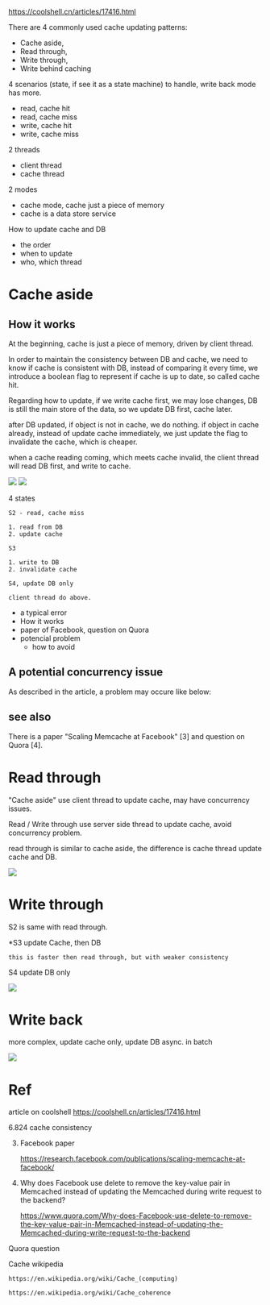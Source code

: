 https://coolshell.cn/articles/17416.html

There are 4 commonly used cache updating patterns:

* Cache aside, 
* Read through, 
* Write through, 
* Write behind caching

4 scenarios (state, if see it as a state machine) to handle, write back mode has more.

* read, cache hit
* read, cache miss
* write, cache hit
* write, cache miss

2 threads

* client thread
* cache thread

2 modes

* cache mode, cache just a piece of memory
* cache is a data store service

How to update cache and DB

* the order
* when to update
* who, which thread

# Cache aside

## How it works

At the beginning, cache is just a piece of memory, driven by client thread.

In order to maintain the consistency between DB and cache, we need to know if cache is consistent with DB, instead of comparing it every time, we introduce a boolean flag to represent if cache is up to date, so called cache hit.

Regarding how to update, if we write cache first, we may lose changes, DB is still the main store of the data, so we update DB first, cache later.

after DB updated, if object is not in cache, we do nothing. if object in cache already, instead of update cache immediately, we just update the flag to invalidate the cache, which is cheaper.

when a cache reading coming, which meets cache invalid, the client thread will read DB first, and write to cache.


![](img/cache_aside.png)
![](img/cache_aside2.png)

4 states

    S2 - read, cache miss

    1. read from DB
    2. update cache

    S3

    1. write to DB
    2. invalidate cache

    S4, update DB only

    client thread do above.

* a typical error
* How it works
* paper of Facebook, question on Quora
* potencial problem
    - how to avoid

## A potential concurrency issue

As described in the article, a problem may occure like below:


## see also

There is a paper "Scaling Memcache at Facebook" [3] and question on Quora [4].


# Read through

"Cache aside" use client thread to update cache, may have concurrency issues.

Read / Write through use server side thread to update cache, avoid concurrency problem.

read through is similar to cache aside, the difference is cache thread update cache and DB.

![](img/read-through.png)

# Write through

S2 is same with read through.

*S3 update Cache, then DB

    this is faster then read through, but with weaker consistency

S4 update DB only

![](img/write_through.png)

# Write back

more complex, update cache only, update DB async. in batch

![](img/write_back.png)


# Ref

article on coolshell https://coolshell.cn/articles/17416.html

6.824 cache consistency

3. Facebook paper

    https://research.facebook.com/publications/scaling-memcache-at-facebook/

4. Why does Facebook use delete to remove the key-value pair in Memcached instead of updating the Memcached during write request to the backend?

    https://www.quora.com/Why-does-Facebook-use-delete-to-remove-the-key-value-pair-in-Memcached-instead-of-updating-the-Memcached-during-write-request-to-the-backend

Quora question

Cache wikipedia

    https://en.wikipedia.org/wiki/Cache_(computing)

    https://en.wikipedia.org/wiki/Cache_coherence